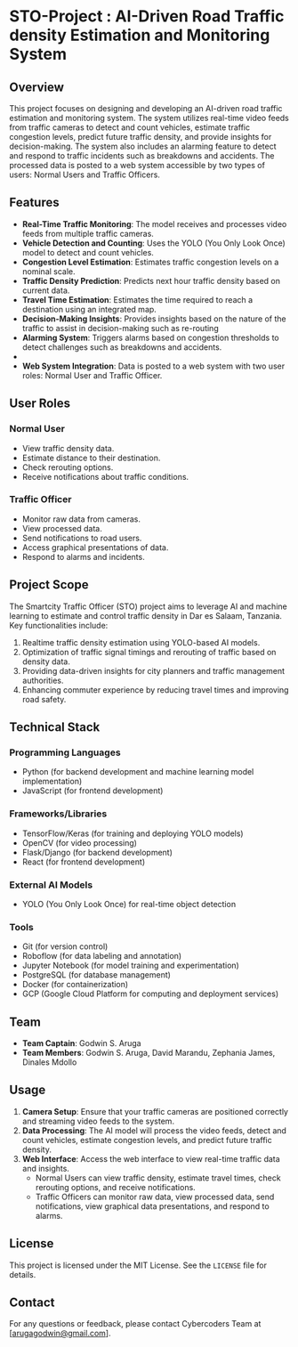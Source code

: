 # STO-Project : AI-Driven Road Traffic density Estimation and Monitoring System

## Overview

This project focuses on designing and developing an AI-driven road traffic estimation and monitoring system. The system utilizes real-time video feeds from traffic cameras to detect and count vehicles, estimate traffic congestion levels, predict future traffic density, and provide insights for decision-making. The system also includes an alarming feature to detect and respond to traffic incidents such as breakdowns and accidents. The processed data is posted to a web system accessible by two types of users: Normal Users and Traffic Officers.

## Features

- **Real-Time Traffic Monitoring**: The model receives and processes video feeds from multiple traffic cameras.
- **Vehicle Detection and Counting**: Uses the YOLO (You Only Look Once) model to detect and count vehicles.
- **Congestion Level Estimation**: Estimates traffic congestion levels on a nominal scale.
- **Traffic Density Prediction**: Predicts next hour traffic density based on current data.
- **Travel Time Estimation**: Estimates the time required to reach a destination using an integrated map.
- **Decision-Making Insights**: Provides insights based on the nature of the traffic to assist in decision-making such as re-routing
- **Alarming System**: Triggers alarms based on congestion thresholds to detect challenges such as breakdowns and accidents.
- 
- **Web System Integration**: Data is posted to a web system with two user roles: Normal User and Traffic Officer.


## User Roles

### Normal User

- View traffic density data.
- Estimate distance to their destination.
- Check rerouting options.
- Receive notifications about traffic conditions.

### Traffic Officer

- Monitor raw data from cameras.
- View processed data.
- Send notifications to road users.
- Access graphical presentations of data.
- Respond to alarms and incidents.

## Project Scope

The Smartcity Traffic Officer (STO) project aims to leverage AI and machine learning to estimate and control traffic density in Dar es Salaam, Tanzania. Key functionalities include:

1. Realtime traffic density estimation using YOLO-based AI models.
2. Optimization of traffic signal timings and rerouting of traffic based on density data.
3. Providing data-driven insights for city planners and traffic management authorities.
4. Enhancing commuter experience by reducing travel times and improving road safety.

## Technical Stack

### Programming Languages

- Python (for backend development and machine learning model implementation)
- JavaScript (for frontend development)

### Frameworks/Libraries

- TensorFlow/Keras (for training and deploying YOLO models)
- OpenCV (for video processing)
- Flask/Django (for backend development)
- React (for frontend development)

### External AI Models

- YOLO (You Only Look Once) for real-time object detection

### Tools

- Git (for version control)
- Roboflow (for data labeling and annotation)
- Jupyter Notebook (for model training and experimentation)
- PostgreSQL (for database management)
- Docker (for containerization)
- GCP (Google Cloud Platform for computing and deployment services)

## Team

- **Team Captain**: Godwin S. Aruga
- **Team Members**: Godwin S. Aruga, David Marandu, Zephania James, Dinales Mdollo

## Usage

1. **Camera Setup**: Ensure that your traffic cameras are positioned correctly and streaming video feeds to the system.
2. **Data Processing**: The AI model will process the video feeds, detect and count vehicles, estimate congestion levels, and predict future traffic density.
3. **Web Interface**: Access the web interface to view real-time traffic data and insights.
   - Normal Users can view traffic density, estimate travel times, check rerouting options, and receive notifications.
   - Traffic Officers can monitor raw data, view processed data, send notifications, view graphical data presentations, and respond to alarms.



## License

This project is licensed under the MIT License. See the `LICENSE` file for details.

## Contact

For any questions or feedback, please contact Cybercoders Team at [arugagodwin@gmail.com].

